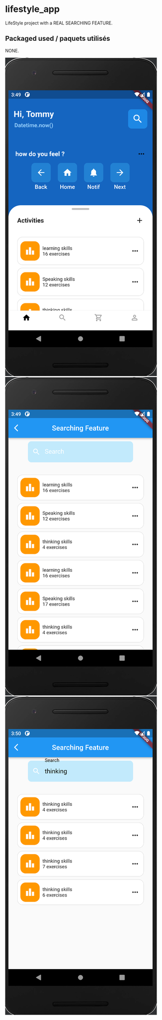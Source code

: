# lifestyle_app

LifeStyle project with a REAL SEARCHING FEATURE.

## Packaged used / paquets utilisés
NONE.

![cap1.png](images/cap1.png)
![cap2.png](images/cap2.png)
![cap3.png](images/cap3.png)

